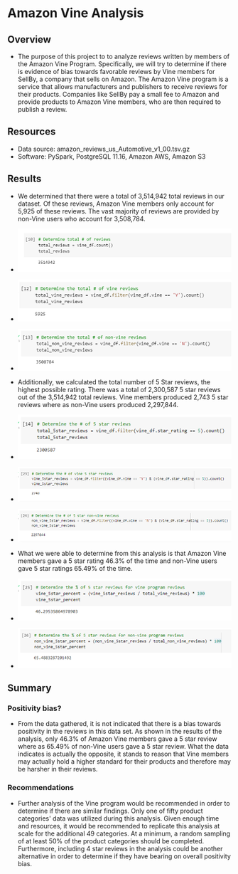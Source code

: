 # Amazon Vine Analysis

## Overview
* The purpose of this project to to analyze reviews written by members of the Amazon Vine Program. Specifically, we will try to determine if there is evidence of bias towards favorable reviews by Vine members for SellBy, a company that sells on Amazon. The Amazon Vine program is a service that allows manufacturers and publishers to receive reviews for their products. Companies like SellBy pay a small fee to Amazon and provide products to Amazon Vine members, who are then required to publish a review.

## Resources
* Data source: amazon_reviews_us_Automotive_v1_00.tsv.gz
* Software: PySpark, PostgreSQL 11.16, Amazon AWS, Amazon S3

## Results
* We determined that there were a total of 3,514,942 total reviews in our dataset. Of these reviews, Amazon Vine members only account for 5,925 of these reviews. The vast majority of reviews are provided by non-Vine users who account for 3,508,784.
* ![total_reviews](https://github.com/BryantKlewer/Amazon_Vine_Analysis/blob/main/Screen_shots/total_reviews.png)
* ![total_vine_reviews](https://github.com/BryantKlewer/Amazon_Vine_Analysis/blob/main/Screen_shots/total_vine_reviews.png)
* ![total_non_vine_reviews](https://github.com/BryantKlewer/Amazon_Vine_Analysis/blob/main/Screen_shots/total_non_vine_reviews.png)

* Additionally, we calculated the total number of 5 Star reviews, the highest possible rating. There was a total of 2,300,587 5 star reviews out of the 3,514,942 total reviews. Vine members produced 2,743 5 star reviews where as non-Vine users produced 2,297,844. 
* ![total_5star_reviews](https://github.com/BryantKlewer/Amazon_Vine_Analysis/blob/main/Screen_shots/total_5star_reviews.png)
* ![vine_5star_reviews](https://github.com/BryantKlewer/Amazon_Vine_Analysis/blob/main/Screen_shots/vine_5star_reviews.png)
* ![non_vine_5star_reviews](https://github.com/BryantKlewer/Amazon_Vine_Analysis/blob/main/Screen_shots/non_vine_5star_reviews.png)

* What we were able to determine from this analysis is that Amazon Vine members gave a 5 star rating 46.3% of the time and non-Vine users gave 5 star ratings 65.49% of the time.
* ![vine_5star_percent](https://github.com/BryantKlewer/Amazon_Vine_Analysis/blob/main/Screen_shots/vine_5star_percent.png)
* ![non_vine_5star_percent](https://github.com/BryantKlewer/Amazon_Vine_Analysis/blob/main/Screen_shots/non_vine_5star_percent.png)

## Summary

### Positivity bias?
* From the data gathered, it is not indicated that there is a bias towards positivity in the reviews in this data set. As shown in the results of the analysis, only 46.3% of Amazon Vine members gave a 5 star review where as 65.49% of non-Vine users gave a 5 star review. What the data indicates is actually the opposite, it stands to reason that Vine members may actually hold a higher standard for their products and therefore may be harsher in their reviews.

### Recommendations
* Further analysis of the Vine program would be recommended in order to determine if there are similar findings. Only one of fifty product categories' data was utilized during this analysis. Given enough time and resources, it would be recommended to replicate this analysis at scale for the additional 49 categories. At a minimum, a random sampling of at least 50% of the product categories should be completed. Furthermore, including 4 star reviews in the analysis could be another alternative in order to determine if they have bearing on overall positivity bias. 
